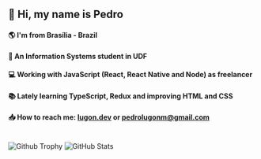 <h2>👋 Hi, my name is Pedro</h2>
<h4>🌎 I'm from Brasília - Brazil</h4>
<h4>🎒 An Information Systems student in UDF</h4>
<h4>💻 Working with JavaScript (React, React Native and Node) as freelancer</h4>
<h4>📚 Lately learning TypeScript, Redux and improving HTML and CSS</h4>
<h4>📥 How to reach me: <a href="https://www.lugon.dev/">lugon.dev</a> or <a href="mailto:pedrolugonm@gmail.com">pedrolugonm@gmail.com</a></h4>
<br/>
<img src="https://github-profile-trophy.vercel.app/?username=1ugon&theme=onedark" alt="Github Trophy"/>
<img src="https://github-readme-stats.vercel.app/api/top-langs/?username=1ugon&layout=compact&langs_count=8&theme=dark" alt="GitHub Stats" />
